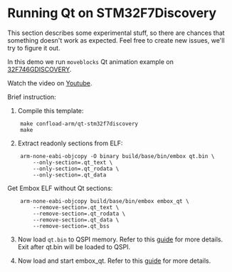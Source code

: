 # Running Qt on STM32F7Discovery

This section describes some experimental stuff, so there are chances that something doesn't work as expected. Feel free to create new issues, we'll try to figure it out.

In this demo we run `moveblocks` Qt animation example on [32F746GDISCOVERY](https://github.com/embox/embox/wiki/STM32F7DISCOVERY).

Watch the video on [Youtube](https://www.youtube.com/watch?v=_BpWQCtW02M).

Brief instruction:

1. Compile this template:
```
 	make confload-arm/qt-stm32f7discovery
 	make
```
2. Extract readonly sections from ELF:
```
	arm-none-eabi-objcopy -O binary build/base/bin/embox qt.bin \
		--only-section=.qt_text \
		--only-section=.qt_rodata \
		--only-section=.qt_data
```

Get Embox ELF without Qt sections:
```
	arm-none-eabi-objcopy build/base/bin/embox embox_qt \
		--remove-section=.qt_text \
		--remove-section=.qt_rodata \
		--remove-section=.qt_data \
		--remove-section=.qt_bss
```


3. Now load `qt.bin` to QSPI memory. Refer to this [guide](https://github.com/embox/embox/wiki/STM32F7DISCOVERY#loading-files-to-qspi) for more details. Exit after qt.bin will be loaded to QSPI.

4. Now load and start embox_qt. Refer to this [guide](https://github.com/embox/embox/wiki/How-to-flash-and-run-STM32-boards) for more details.